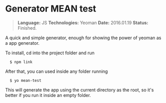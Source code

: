 # Generator MEAN test
> <strong>Language:</strong> JS
> <strong>Technologies:</strong> Yeoman
> <strong>Date:</strong> 2016.01.19
> <strong>Status:</strong> Finished.

A quick and simple generator, enough for showing the power of yeoman as a app generator.

To install, cd into the project folder and run
```
  $ npm link
```

After that, you can used inside any folder running
```
  $ yo mean-test
```

This will generate the app using the current directory as the root, so it's better if you run it inside an empty folder.
